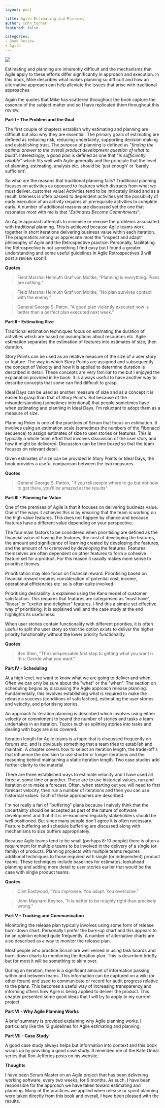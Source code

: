 ```yaml
---
layout: post

title: Agile Estimating and Planning
author: john_turner
featured: false

categories:
- Book Review
- Agile
---
```


<img class="alignright" src="/assets/images/posts/agile-estimating-and-planning/book-cover.jpg"/>

Estimating and planning are inherently difficult and the mechanisms that Agile apply to these efforts differ significantly in approach and execution. In this book, Mike describes what makes planning so difficult and how an alternative approach can help alleviate the issues that arise with traditional approaches.

Again the quotes that Mike has scattered throughout the book capture the essence of the subject matter and so I have replicated them throughout this review.

**Part I - The Problem and the Goal**

The first couple of chapters establish why estimating and planning are difficult but also why they are essential. The primary goals of estimating are defined as reducing risk, reducing uncertainty, supporting decision making and establishing trust. The purpose of planning is defined as "*finding the optimal answer to the overall product development question of what to build*". Interestingly, a good plan is defined as one that "*is sufficiently reliable*" which fits well with Agile generally and the principle that the level of planning, estimating, analysis etc. should be 'just enough' or 'barely sufficient'.

So what are the reasons that traditional planning fails? Traditional planning focuses on activities as opposed to features which distracts from what we must deliver..customer value! Activities tend to be intricately linked and as a result, lateness is often passed to dependent activities yet the possibility of early execution of an activity requires all prerequisite activities to complete early. A number of additional reasons are discussed yet the one that resonates most with me is that "*Estimates Become Commitments*".

An Agile approach attempts to minimise or remove the problems associated with traditional planning. This is achieved because Agile teams work together in short iterations delivering business value within each iteration. The pragmatists among us appreciate most the "inspect and adapt" philosophy of Agile and the Retrospective practice. Personally, facilitating the Retrospective is not something I find easy but I found a greater understanding and some useful guidelines in Agile Retrospectives (I will post a review soon!).

**Quotes**

> Field Marshal Helmuth Graf von Moltke, "Planning is everything. Plans are nothing."

> Field Marshal Helmuth Graf von Moltke, "No plan survives contact with the enemy."

> General George S. Paton, "A good plan violently executed now is better than a perfect plan executed next week."

<!-- more -->

**Part II - Estimating Size**

Traditional estimation techniques focus on estimating the duration of activities which are based on assumptions about resources etc. Agile estimation separates the estimation of features into estimates of size, then duration.

Story Points can be used as an relative measure of the size of a user story or feature. The way in which Story Points are assigned and subsequently the concept of Velocity and how it is applied to determine duration is described in detail. These concepts are very familiar to me but I enjoyed the explanation provided in he book. It is always useful to have another way to describe concepts that some can find difficult to grasp.

Ideal Days can be used as another measure of size and as a concept it is easier to grasp than that of Story Points. But because of the misunderstanding (sometimes intentional) that people sometimes have when estimating and planning in Ideal Days, I'm reluctant to adopt them as a measure of size.

Planning Poker is one of the practices of Scrum that focus on estimation. It involves using an estimation scale (sometimes the numbers of the Fibonacci sequence) to assign estimates of size to user stories or features. This is typically a whole team effort that involves discussion of the user story and how it might be delivered. Discussion can be time boxed so that the team focuses on relevant detail.

Given estimates of size can be provided in Story Points or Ideal Days, the book provides a useful comparison between the two measures.

**Quotes**

> General George S. Patton, "If you tell people where to go but not how to get there, you'll be amazed at the results"

**Part III - Planning for Value**

One of the premises of Agile is that it focuses on delivering business value. One of the ways it achieves this is by ensuring that the team is working on the high value features. This does not happen by chance and because features have a different value depending on your perspective.

The four main factors to be considered when prioritising are defined as the financial value of having the features, the cost of developing the features, the amount and significance of learning created by developing the features, and the amount of risk removed by developing the features. Features themselves are often dependent on other features to form a cohesive feature set for a product. For this reason it usually makes more sense to prioritise themes.

Prioritisation may also focus on financial reward. Prioritising based on financial reward requires consideration of potential cost, income, operational efficiencies etc. so is often quite involved.

Prioritising desirability is explained using the Kano model of customer satisfaction. This requires that features are categorised as "must have", "linear" or "exciter and delighter" features. I find this a simple yet effective way of prioritising. It is explained well and the case study at the end highlights its usefulness.

When user stories contain functionality with different priorities, it is often useful to split the user story so that the option exists to deliver the higher priority functionality without the lower priority functionality.

**Quotes**

> Ben Stein, "The indispensable first step to getting what you want is this: Decide what you want."

**Part IV - Scheduling**

At a high level, we want to know what we are going to deliver and when. Often we can only be sure about the "what" or the "when". The section on scheduling begins by discussing the Agile approach release planning. Fundamentally, this involves establishing what is required to make the release a success (conditions of satisfaction), estimating the user stories and velocity, and prioritising stories.

An approach to iteration planning is described which involves using either velocity or commitment to bound the number of stories and tasks a team undertakes in an iteration. Topics such as splitting stories into tasks and dealing with bugs are also covered.

Iteration length for Agile teams is a topic that is discussed frequently on forums etc. and is obviously something that a team tries to establish and maintain. A chapter covers how to select an iteration length, the trade-off's that influence the decision to use shorter or longer iterations and the reasoning behind maintaining a static iteration length. Two case studies add further clarity to the material.

There are three established ways to estimate velocity and I have used all three at some time or another. These are to use historical values, run and iteration or to make a forecast. Often, when starting out you will need to first forecast velocity, then run a number of iterations and then you can use historical values. Each of these approaches are described.

I'm not really a fan of "buffering" plans because I naively think that the uncertainty should be accepted as part of the nature of software development and that if it is re-examined regularly stakeholders should be well positioned. But since many people don't agree it is often necessary. Feature buffering and schedule buffering are discussed along with mechanisms to size buffers appropriately.

Because Agile teams tend to be small (perhaps 8-10 people) there is often a requirement for multiple teams to be involved in the delivery of a single (or family) of products. Planning projects with multiple teams requires additional techniques to those required with single (or independent) product teams. These techniques include baselines for estimates, lookahead planning and adding more detail to user stories earlier that would be the case with single product teams.

**Quotes**

> Clint Eastwood, "You improvise. You adapt. You overcome."

> John Maynard Keynes, "It is better to be roughly right than precisely wrong."

**Part V - Tracking and Communication**

Monitoring the release plan typically involves using some form of release burn-down chart. Personally I prefer the burn-up chart and this appears to be an opinion echoed quite frequently. A number of alternative charts are also described as a way to monitor the release plan.

Most people who practice Scrum are well versed in using task boards and burn-down charts to monitoring the iteration plan. This is described briefly but for most it will be something to skim over.

During an iteration, there is a significant amount of information passing within and between teams. This information can be captured on a wiki (or other forum) and used to communicate or record for audit progress relative to the plans. This becomes a useful way of increasing transparency and informing others how Agile is being applied to deliver the product. This chapter presented some good ideas that I will try to apply to my current project.

**Part VI - Why Agile Planning Works**

A brief summary is provided explaining why Agile planning works. I particularly like the 12 guidelines for Agile estimating and planning.

**Part VII - Case Study**

A good case study always helps but information into context and this book wraps up by providing a good case study. It reminded me of the Kate Oneal series that Ron Jefferies posts on his website.

**Thoughts**

I have been Scrum Master on an Agile project that has been delivering working software, every two weeks, for 9 months. As such, I have been responsible for the approach we have taken toward estimating and planning. Many of the practices we applied when release or sprint planning were taken directly from this book and overall, I have been pleased with the results.
